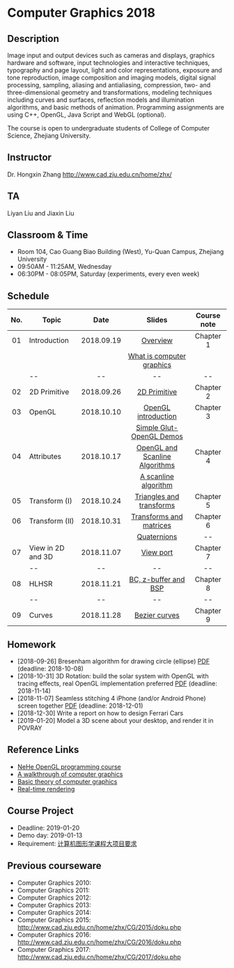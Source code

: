 ﻿# Computer Graphics 2018

## Description
Image input and output devices such as cameras and displays, graphics hardware and software, input technologies and interactive techniques, typography and page layout, light and color representations, exposure and tone reproduction, image composition and imaging models, digital signal processing, sampling, aliasing and antialiasing, compression, two- and three-dimensional geometry and transformations, modeling techniques including curves and surfaces, reflection models and illumination algorithms, and basic methods of animation. Programming assignments are using C++, OpenGL, Java Script and WebGL (optional).

The course is open to undergraduate students of College of Computer Science, Zhejiang University.

## Instructor
Dr. Hongxin Zhang http://www.cad.zju.edu.cn/home/zhx/

## TA
Liyan Liu and Jiaxin Liu

## Classroom & Time
+ Room 104, Cao Guang Biao Building (West), Yu-Quan Campus, Zhejiang University
+ 09:50AM - 11:25AM, Wednesday
+ 06:30PM - 08:05PM, Saturday (experiments, every even week)

## Schedule
|  No. |   Topic          |     Date     |                  Slides                                   |   Course note      |
|:----:| ---------------- |:------------:|:---------------------------------------------------------:|:------------------:|
|  01  |  Introduction    |  2018.09.19  |  [Overview](pdf/00_overview.pdf)                          |   Chapter 1        |
|      |                  |              |  [What is computer graphics](pdf/01_introduction.pdf)     |                    |
|      |       --         |    --        |         --                                                |   --               |
|  02  |  2D Primitive    |  2018.09.26  |  [2D Primitive](pdf/02_primitive.pdf)                     |   Chapter 2        |
|  03  |  OpenGL          |  2018.10.10  |  [OpenGL introduction](pdf/03_opengl.pdf)                 |   Chapter 3        |
|      |                  |              |  [Simple Glut-OpenGL Demos](src/ogl)                      |                    |
|  04  |  Attributes      |  2018.10.17  |  [OpenGL and Scanline Algorithms](pdf/04_attribute.pdf)   |   Chapter 4        |
|      |                  |              |  [A scanline algorithm](https://www.techfak.uni-bielefeld.de/ags/wbski/lehre/digiSA/WS0607/3DVRCG/Vorlesung/13.RT3DCGVR-vertex-2-fragment.pdf)                      |                    |
|  05  |  Transform (I)   |  2018.10.24  |  [Triangles and transforms](pdf/05_transform_1.pdf)       |   Chapter 5        |
|  06  |  Transform (II)  |  2018.10.31  |  [Transforms and matrices](pdf/06_transform_2.pdf)        |   Chapter 6        |
|      |                  |              |  [Quaternions](pdf/quatut-2-2.pdf)                        |   --               |
|  07  |View in 2D and 3D |  2018.11.07  |  [View port](pdf/07_view_2d.pdf)                          |   Chapter 7        |
|      |       --         |    --        |         --                                                |   --               |
|  08  | HLHSR            |  2018.11.21  |  [BC, z-buffer and BSP](pdf/08_hidden_surface_elimination.pdf) |   Chapter 8        |
|      |       --         |    --        |         --                                                |   --               |
|  09  | Curves           |  2018.11.28  |  [Bezier curves](pdf/09_curves.pdf)                       |   Chapter 9        |


## Homework

+ [2018-09-26] Bresenham algorithm for drawing circle (ellipse) [PDF](pdf/homework01.pdf) (deadline: 2018-10-08)
+ [2018-10-31] 3D Rotation: build the solar system with OpenGL with tracing effects, real OpenGL implementation preferred [PDF](pdf/homework02.pdf) (deadline: 2018-11-14)
+ [2018-11-07] Seamless stitching 4 iPhone (and/or Android Phone) screen together  [PDF](pdf/homework03.pdf) (deadline: 2018-12-01)
+ [2018-12-30] Write a report on how to design Ferrari Cars
+ [2019-01-20] Model a 3D scene about your desktop, and render it in POVRAY

## Reference Links

+ [NeHe OpenGL programming course](http://nehe.gamedev.net/tutorial/lessons_01__05/22004/)
+ [A walkthrough of computer graphics](http://www.pling.org.uk/cs/cgv.html)
+ [Basic theory of computer graphics](http://www.ntu.edu.sg/home/ehchua/programming/opengl/CG_BasicsTheory.html)
+ [Real-time rendering](http://www.realtimerendering.com/)

## Course Project

+ Deadline: 2019-01-20
+ Demo day: 2019-01-13
+ Requirement: [计算机图形学课程大项目要求](pdf/课程大程序2018.pdf)

## Previous courseware

- Computer Graphics 2010: 
- Computer Graphics 2011:
- Computer Graphics 2012:
- Computer Graphics 2013:
- Computer Graphics 2014:
- Computer Graphics 2015: http://www.cad.zju.edu.cn/home/zhx/CG/2015/doku.php
- Computer Graphics 2016: http://www.cad.zju.edu.cn/home/zhx/CG/2016/doku.php
- Computer Graphics 2017: http://www.cad.zju.edu.cn/home/zhx/CG/2017/doku.php
